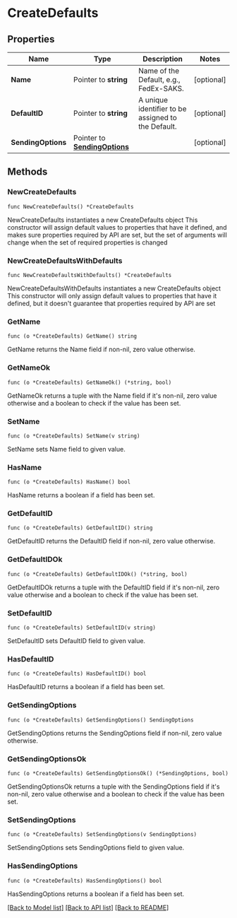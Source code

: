 # CreateDefaults

## Properties

Name | Type | Description | Notes
------------ | ------------- | ------------- | -------------
**Name** | Pointer to **string** | Name of the Default, e.g., FedEx-SAKS. | [optional] 
**DefaultID** | Pointer to **string** | A unique identifier to be assigned to the Default.  | [optional] 
**SendingOptions** | Pointer to [**SendingOptions**](SendingOptions.md) |  | [optional] 

## Methods

### NewCreateDefaults

`func NewCreateDefaults() *CreateDefaults`

NewCreateDefaults instantiates a new CreateDefaults object
This constructor will assign default values to properties that have it defined,
and makes sure properties required by API are set, but the set of arguments
will change when the set of required properties is changed

### NewCreateDefaultsWithDefaults

`func NewCreateDefaultsWithDefaults() *CreateDefaults`

NewCreateDefaultsWithDefaults instantiates a new CreateDefaults object
This constructor will only assign default values to properties that have it defined,
but it doesn't guarantee that properties required by API are set

### GetName

`func (o *CreateDefaults) GetName() string`

GetName returns the Name field if non-nil, zero value otherwise.

### GetNameOk

`func (o *CreateDefaults) GetNameOk() (*string, bool)`

GetNameOk returns a tuple with the Name field if it's non-nil, zero value otherwise
and a boolean to check if the value has been set.

### SetName

`func (o *CreateDefaults) SetName(v string)`

SetName sets Name field to given value.

### HasName

`func (o *CreateDefaults) HasName() bool`

HasName returns a boolean if a field has been set.

### GetDefaultID

`func (o *CreateDefaults) GetDefaultID() string`

GetDefaultID returns the DefaultID field if non-nil, zero value otherwise.

### GetDefaultIDOk

`func (o *CreateDefaults) GetDefaultIDOk() (*string, bool)`

GetDefaultIDOk returns a tuple with the DefaultID field if it's non-nil, zero value otherwise
and a boolean to check if the value has been set.

### SetDefaultID

`func (o *CreateDefaults) SetDefaultID(v string)`

SetDefaultID sets DefaultID field to given value.

### HasDefaultID

`func (o *CreateDefaults) HasDefaultID() bool`

HasDefaultID returns a boolean if a field has been set.

### GetSendingOptions

`func (o *CreateDefaults) GetSendingOptions() SendingOptions`

GetSendingOptions returns the SendingOptions field if non-nil, zero value otherwise.

### GetSendingOptionsOk

`func (o *CreateDefaults) GetSendingOptionsOk() (*SendingOptions, bool)`

GetSendingOptionsOk returns a tuple with the SendingOptions field if it's non-nil, zero value otherwise
and a boolean to check if the value has been set.

### SetSendingOptions

`func (o *CreateDefaults) SetSendingOptions(v SendingOptions)`

SetSendingOptions sets SendingOptions field to given value.

### HasSendingOptions

`func (o *CreateDefaults) HasSendingOptions() bool`

HasSendingOptions returns a boolean if a field has been set.


[[Back to Model list]](../README.md#documentation-for-models) [[Back to API list]](../README.md#documentation-for-api-endpoints) [[Back to README]](../README.md)



